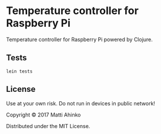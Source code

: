 # Temperature controller for Raspberry Pi

Temperature controller for Raspberry Pi powered by Clojure.

## Tests

    lein tests

## License

Use at your own risk. Do not run in devices in public network!

Copyright © 2017 Matti Ahinko

Distributed under the MIT License.
